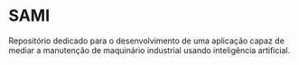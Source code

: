 # SAMI
Repositório dedicado para o desenvolvimento de uma aplicação capaz de mediar a manutenção de maquinário industrial usando inteligência artificial.
